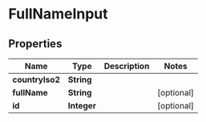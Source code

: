 
# FullNameInput

## Properties
Name | Type | Description | Notes
------------ | ------------- | ------------- | -------------
**countryIso2** | **String** |  | 
**fullName** | **String** |  |  [optional]
**id** | **Integer** |  |  [optional]



